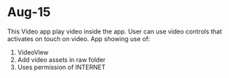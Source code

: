 # Aug-15
This Video app play video inside the app. User can use video controls that activates on touch on video. App showing use of:

1. VideoView
2. Add video assets in raw folder
3. Uses permission of INTERNET
